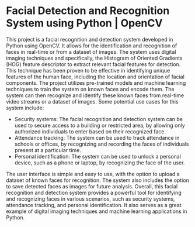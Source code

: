 # Facial Detection and Recognition System using Python | OpenCV

This project is a facial recognition and detection system developed in Python using OpenCV. It allows for the identification and recognition of faces in real-time or from a dataset of images.
The system uses digital imaging techniques and specifically, the Histogram of Oriented Gradients (HOG) feature descriptor to extract relevant facial features for detection. This technique has been proven to be effective in identifying unique features of the human face, including the location and orientation of facial components.
The project utilizes pre-trained models and machine learning techniques to train the system on known faces and encode them. The system can then recognize and identify these known faces from real-time video streams or a dataset of images.
Some potential use cases for this system include:
- Security systems: The facial recognition and detection system can be used to secure access to a building or restricted area, by allowing only authorized individuals to enter based on their recognized face.
- Attendance tracking: The system can be used to track attendance in schools or offices, by recognizing and recording the faces of individuals present at a particular time.
- Personal identification: The system can be used to unlock a personal device, such as a phone or laptop, by recognizing the face of the user.

The user interface is simple and easy to use, with the option to upload a dataset of known faces for recognition. The system also includes the option to save detected faces as images for future analysis.
Overall, this facial recognition and detection system provides a powerful tool for identifying and recognizing faces in various scenarios, such as security systems, attendance tracking, and personal identification. It also serves as a great example of digital imaging techniques and machine learning applications in Python.
